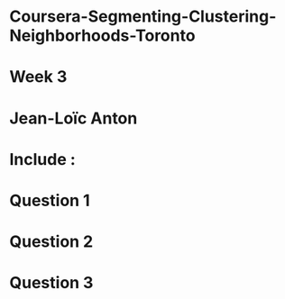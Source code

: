 # Coursera-Segmenting-Clustering-Neighborhoods-Toronto
# Week 3
# Jean-Loïc Anton
# Include :
# Question 1
# Question 2
# Question 3


